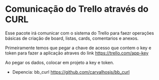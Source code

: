 # Comunicação do Trello através do CURL

Esse pacote irá comunicar com o sistema do Trello para faezr operações básicas de criação de board, listas, cards, comentarios e anexos.

Primeiramente temos que pegar a chave de acesso que contem o key e token para fazer a aplicação
atraves do link https://trello.com/app-key

Ao pegar os dados, colocar em projeto a key e token.

- Depencia: bb_curl https://github.com/carvalhosjs/bb_curl

